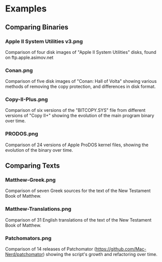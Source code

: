 # Examples
## Comparing Binaries
### Apple II System Utilities v3.png
Comparison of four disk images of "Apple II System Utilities" disks, found on ftp.apple.asimov.net

### Conan.png
Comparison of five disk images of "Conan: Hall of Volta" showing various methods of removing the copy protection, and differences in disk format.

### Copy-II-Plus.png
Comparison of six versions of the "BITCOPY.SYS" file from different versions of "Copy II+" showing the evolution of the main program binary over time.

### PRODOS.png
Comparison of 24 versions of Apple ProDOS kernel files, showing the evolution of the binary over time.

## Comparing Texts
### Matthew-Greek.png
Comparison of seven Greek sources for the text of the New Testament Book of Matthew.

### Matthew-Translations.png
Comparison of 31 English translations of the text of the New Testament Book of Matthew.

### Patchomators.png
Comparison of 14 releases of Patchomator (https://github.com/Mac-Nerd/patchomator) showing the script's growth and refactoring over time.
